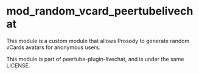 <!--
SPDX-FileCopyrightText: 2024-2025 John Livingston <https://www.john-livingston.fr/>
SPDX-License-Identifier: AGPL-3.0-only
-->
# mod_random_vcard_peertubelivechat

This module is a custom module that allows Prosody to generate random vCards avatars for anonymous users.

This module is part of peertube-plugin-livechat, and is under the same LICENSE.
